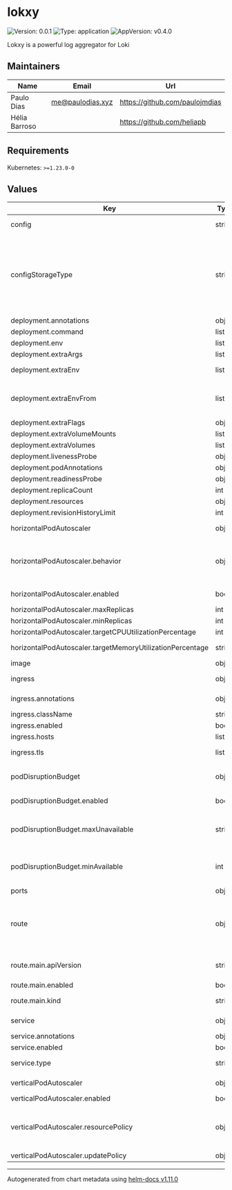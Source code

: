 # lokxy

![Version: 0.0.1](https://img.shields.io/badge/Version-0.0.1-informational?style=flat-square) ![Type: application](https://img.shields.io/badge/Type-application-informational?style=flat-square) ![AppVersion: v0.4.0](https://img.shields.io/badge/AppVersion-v0.4.0-informational?style=flat-square)

Lokxy is a powerful log aggregator for Loki

## Maintainers

| Name | Email | Url |
| ---- | ------ | --- |
| Paulo Dias | <me@paulodias.xyz> | <https://github.com/paulojmdias> |
| Hélia Barroso |  | <https://github.com/heliapb> |

## Requirements

Kubernetes: `>=1.23.0-0`

## Values

| Key | Type | Default | Description |
|-----|------|---------|-------------|
| config | string | `"server_groups:\n  - name: \"Loki 1\"\n    url: \"http://localhost:3100\"\n    timeout: 30\nlogging:\n  level: \"info\"\n  format: \"json\"\n"` | Raw lokxy.yaml config rendered into the ConfigMap or Secret (depending on configStorageType) |
| configStorageType | string | `"ConfigMap"` | Defines what kind of object stores the configuration, a ConfigMap or a Secret. In order to move sensitive information (such as credentials) from the ConfigMap/Secret to a more secure location (e.g. vault), it is possible to use environment variables in the configuration. Such environment variables can be then stored in a separate Secret and injected via the deployment.extraEnvFrom value. For details about environment injection from a Secret please see [Secrets](https://kubernetes.io/docs/concepts/configuration/secret/#use-case-as-container-environment-variables). |
| deployment.annotations | object | `{}` | Custom deployment annotations |
| deployment.command | list | `["/usr/local/bin/lokxy"]` | Command to run in the container |
| deployment.env | list | `[]` | Environment variables for the container |
| deployment.extraArgs | list | `[]` | Additional CLI arguments passed to the main container |
| deployment.extraEnv | list | `[]` | Common environment variables to add to all pods directly managed by this chart. |
| deployment.extraEnvFrom | list | `[]` | Common source of environment injections to add to all pods directly managed by this chart. For example to inject values from a Secret, use: extraEnvFrom:   - secretRef:       name: mysecret |
| deployment.extraFlags | object | `{}` |  |
| deployment.extraVolumeMounts | list | `[]` | Additional volume mounts for the container |
| deployment.extraVolumes | list | `[]` | Additional volumes to mount |
| deployment.livenessProbe | object | `{"failureThreshold":10,"httpGet":{"path":"/healthy"},"initialDelaySeconds":60,"timeoutSeconds":30}` | liveness probe settings |
| deployment.podAnnotations | object | `{}` | Custom pod annotations |
| deployment.readinessProbe | object | `{"httpGet":{"path":"/ready"}}` | readiness probe settings |
| deployment.replicaCount | int | `2` | Number of Lokxy pods to run |
| deployment.resources | object | `{"limits":{"cpu":1,"memory":"512Mi"},"requests":{"cpu":0.1,"memory":"128Mi"}}` | Kubernetes resource requests and limits |
| deployment.revisionHistoryLimit | int | `10` | Deployment revision history limit |
| horizontalPodAutoscaler | object | `{"behavior":{},"enabled":false,"maxReplicas":5,"minReplicas":2,"targetCPUUtilizationPercentage":75,"targetMemoryUtilizationPercentage":null}` | Horizontal Pod Autoscaler (HPA) configuration for automatically scaling Lokxy based on resource usage |
| horizontalPodAutoscaler.behavior | object | `{}` | Advanced scaling behavior configuration for HPA (e.g., scaleUp policies) See: <https://kubernetes.io/docs/tasks/run-application/horizontal-pod-autoscale/#configurable-scaling-behavior> |
| horizontalPodAutoscaler.enabled | bool | `false` | Enable HorizontalPodAutoscaler for the Lokxy Deployment |
| horizontalPodAutoscaler.maxReplicas | int | `5` | Maximum number of pods to scale up to |
| horizontalPodAutoscaler.minReplicas | int | `2` | Minimum number of pods to scale down to |
| horizontalPodAutoscaler.targetCPUUtilizationPercentage | int | `75` | Target average CPU utilization percentage across pods |
| horizontalPodAutoscaler.targetMemoryUtilizationPercentage | string | `nil` | Target average memory utilization percentage across pods (optional) |
| image | object | `{"pullPolicy":"IfNotPresent","repository":"lokxy/lokxy","tag":"v0.4.0"}` | Docker image configuration |
| ingress | object | `{"annotations":{},"className":"","enabled":false,"hosts":[{"host":"lokxy.local","paths":[{"path":"/","pathType":"ImplementationSpecific"}]}],"tls":[]}` | Ingress configuration for exposing Lokxy externally over HTTP/S |
| ingress.annotations | object | `{}` | Annotations to add to the Ingress resource (e.g., cert-manager, NGINX settings) |
| ingress.className | string | `""` | Ingress class name (e.g., nginx, traefik) |
| ingress.enabled | bool | `false` | Whether to create an Ingress resource for Lokxy |
| ingress.hosts | list | `[{"host":"lokxy.local","paths":[{"path":"/","pathType":"ImplementationSpecific"}]}]` | Host rules for the Ingress resource |
| ingress.tls | list | `[]` | TLS configuration for secure HTTPS access Example: tls:   - secretName: lokxy-tls     hosts:       - lokxy.example.com |
| podDisruptionBudget | object | `{"enabled":true,"maxUnavailable":null,"minAvailable":1}` | PodDisruptionBudget configuration to ensure a minimum number of Lokxy pods are always available during voluntary disruptions |
| podDisruptionBudget.enabled | bool | `true` | Whether to create a PodDisruptionBudget for the Lokxy Deployment |
| podDisruptionBudget.maxUnavailable | string | `nil` | Maximum number of pods that can be unavailable during a voluntary disruption Set either `maxUnavailable` or `minAvailable`, not both. Example: 1 (absolute value) or "50%" (percentage) |
| podDisruptionBudget.minAvailable | int | `1` | Minimum number of pods that must be available during a voluntary disruption Set either `minAvailable` or `maxUnavailable`, not both. Example: 1 (absolute value) or "50%" (percentage) |
| ports | object | `{"metrics":3101,"service":3100}` | Container ports used by Lokxy |
| route | object | `{"main":{"additionalRules":[],"annotations":{},"apiVersion":"gateway.networking.k8s.io/v1","enabled":false,"filters":[],"hostnames":[],"kind":"HTTPRoute","labels":{},"matches":[{"path":{"type":"PathPrefix","value":"/"}}],"parentRefs":[]}}` | BETA: Configure the gateway routes for the chart here. More routes can be added by adding a dictionary key like the 'main' route. Be aware that this is an early beta of this feature, Being BETA this can/will change in the future without notice, do not use unless you want to take that risk [[ref]](<https://gateway-api.sigs.k8s.io/references/spec/#gateway.networking.k8s.io%2fv1alpha2>) |
| route.main.apiVersion | string | `"gateway.networking.k8s.io/v1"` | Set the route apiVersion, e.g. gateway.networking.k8s.io/v1 or gateway.networking.k8s.io/v1alpha2 |
| route.main.enabled | bool | `false` | Enables or disables the route |
| route.main.kind | string | `"HTTPRoute"` | Set the route kind Valid options are GRPCRoute, HTTPRoute, TCPRoute, TLSRoute, UDPRoute |
| service | object | `{"annotations":{},"enabled":true,"type":"ClusterIP"}` | Kubernetes Service configuration for exposing the Lokxy application |
| service.annotations | object | `{}` | Additional annotations to add to the Service metadata |
| service.enabled | bool | `true` | Whether to create a Kubernetes Service for Lokxy |
| service.type | string | `"ClusterIP"` | Kubernetes Service type (e.g., ClusterIP, NodePort, LoadBalancer) |
| verticalPodAutoscaler | object | `{"enabled":false,"resourcePolicy":{},"updatePolicy":{"updateMode":"Auto"}}` | Vertical Pod Autoscaler (VPA) configuration for resource recommendation and automatic resizing |
| verticalPodAutoscaler.enabled | bool | `false` | Enable VerticalPodAutoscaler for the Lokxy Deployment |
| verticalPodAutoscaler.resourcePolicy | object | `{}` | Fine-grained resource policy to exclude or limit certain containers (optional) See: <https://cloud.google.com/kubernetes-engine/docs/concepts/verticalpodautoscaler#resource-policy> |
| verticalPodAutoscaler.updatePolicy | object | `{"updateMode":"Auto"}` | VPA update policy: "Auto", "Initial", or "Off" |

----------------------------------------------
Autogenerated from chart metadata using [helm-docs v1.11.0](https://github.com/norwoodj/helm-docs/releases/v1.11.0)
